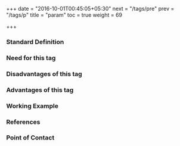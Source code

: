 +++
date = "2016-10-01T00:45:05+05:30"
next = "/tags/pre"
prev = "/tags/p"
title = "param"
toc = true
weight = 69

+++

<h3>Standard Definition</h3>

<h3>Need for this tag</h3>

<h3>Disadvantages of this tag</h3>

<h3>Advantages of this tag</h3>

<h3>Working Example</h3>

<h3>References</h3>

<h3>Point of Contact</h3>

